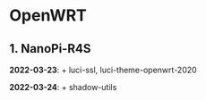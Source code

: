# OpenWRT

## 1. NanoPi-R4S

**2022-03-23**: + luci-ssl, luci-theme-openwrt-2020

**2022-03-24**: + shadow-utils
